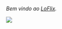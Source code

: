 *_Bem vindo ao [LoFlix](https://rian2b.github.io/LoFlix/)._*

![](https://tenor.com/pt-BR/view/lofi-gif-23550450)
